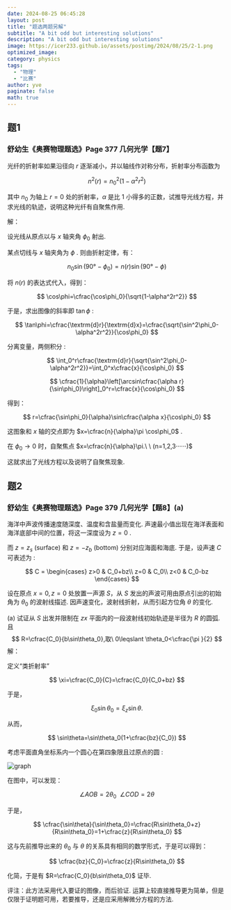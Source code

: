```yaml
---
date: 2024-08-25 06:45:28
layout: post
title: "题选两题另解"
subtitle: "A bit odd but interesting solutions"
description: "A bit odd but interesting solutions"
image: https://icer233.github.io/assets/postimg/2024/08/25/2-1.png
optimized_image:
category: physics
tags:
  - "物理"
  - "比赛"
author: yve
paginate: false
math: true
---
```


## 题1
### 舒幼生《奥赛物理题选》Page 377 几何光学【题7】

光纤的折射率如果沿径向 $r$ 逐渐减小，并以轴线作对称分布，折射率分布函数为



$$
n^2(r)=n_0^2(1-\alpha^2r^2)
$$



其中 $n_0$ 为轴上 $r=0$ 处的折射率，$\alpha$ 是比 $1$ 小得多的正数，试推导光线方程，并求光线的轨迹，说明这种光纤有自聚焦作用.

解：

设光线从原点以与 $x$ 轴夹角 $\phi_0$ 射出. 

某点切线与 $x$ 轴夹角为 $\phi$ . 则由折射定律，有：



$$
n_0\sin(90°-\phi_0)=n(r)\sin(90°-\phi)
$$



将 $n(r)$ 的表达式代入，得到：



$$
\cos\phi=\cfrac{\cos\phi_0}{\sqrt{1-\alpha^2r^2}}
$$



于是，求出图像的斜率即 $\tan\phi$ :



$$
\tan\phi=\cfrac{\textrm{d}r}{\textrm{d}x}=\cfrac{\sqrt{\sin^2\phi_0-\alpha^2r^2}}{\cos\phi_0}
$$



分离变量，两侧积分 :



$$
\int_0^r\cfrac{\textrm{d}r}{\sqrt{\sin^2\phi_0-\alpha^2r^2}}=\int_0^x\cfrac{x}{\cos\phi_0}
$$



$$
\cfrac{1}{\alpha}\left[\arcsin\cfrac{\alpha r}{\sin\phi_0}\right]_0^r=\cfrac{x}{\cos\phi_0}
$$

得到：



$$
r=\cfrac{\sin\phi_0}{\alpha}\sin\cfrac{\alpha x}{\cos\phi_0}
$$



这图象和 $x$ 轴的交点即为 $x=\cfrac{n}{\alpha}\pi \cos\phi_0$ .

在 $\phi_0\rightarrow0$  时，自聚焦点 $x=\cfrac{n}{\alpha}\pi.\   \  (n=1,2,3······)$

这就求出了光线方程以及说明了自聚焦现象.

## 题2
### 舒幼生《奥赛物理题选》Page 379 几何光学【题8】(a)

海洋中声波传播速度随深度、温度和含盐量而变化. 声速最小值出现在海洋表面和海洋底部中间的位置，将这一深度设为 $z=0$ . 

而 $z=z_s\ (\textrm{surface})$ 和 $z=-z_b\ (\textrm{bottom})$ 分别对应海面和海底. 于是，设声速 $C$ 可表述为 :


$$
C =
    \begin{cases}
      z>0 & C_0+bz\\
      z=0 & C_0\\
      z<0 & C_0-bz
    \end{cases}
$$


设在原点 $x=0,z=0$ 处放置一声源 $S$，从 $S$ 发出的声波可用由原点引出的初始角为 $\theta_0$ 的波射线描述. 因声速变化，波射线折射，从而引起方位角 $\theta$ 的变化.

$(\text{a})$ 试证从 $S$ 出发并限制在 $zx$ 平面内的一段波射线初始轨迹是半径为 $R$ 的圆弧. 
且
$$
R=\cfrac{C_0}{b\sin\theta_0},取\ 0\leqslant \theta_0<\cfrac{\pi
}{2}
$$
解：

定义“类折射率” 


$$
\xi=\cfrac{C_0}{C}=\cfrac{C_0}{C_0+bz}
$$


于是，


$$
\xi_0\sin\theta_0=\xi_z\sin\theta.
$$


从而，


$$
\sin\theta=\sin\theta_0(1+\cfrac{bz}{C_0})
$$


考虑平面直角坐标系内一个圆心在第四象限且过原点的圆 :
	

![graph](https://icer233.github.io/assets/postimg/2024/08/25/2-1.png)



在图中，可以发现：


$$
\angle AOB=2\theta_0\ \ \angle COD=2\theta
$$


于是，


$$
\cfrac{\sin\theta}{\sin\theta_0}=\cfrac{R\sin\theta_0+z}{R\sin\theta_0}=1+\cfrac{z}{R\sin\theta_0}
$$


这与先前推导出来的 $\theta_0$ 与 $\theta$ 的关系具有相同的数学形式，于是可以得到：


$$
\cfrac{bz}{C_0}=\cfrac{z}{R\sin\theta_0}
$$


化简，于是有 $R=\cfrac{C_0}{b\sin\theta_0}$ 证毕.

评注：此方法采用代入要证的图像，而后验证. 运算上较直接推导更为简单，但是仅限于证明题可用，若要推导，还是应采用解微分方程的方法.
